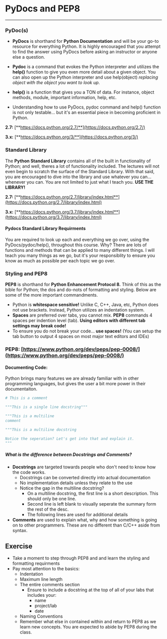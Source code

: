 # PyDocs and PEP8

---

### PyDoc(s)

* **PyDocs** is shorthand for **Python Documentation** and will be your go-to resource for everything Python. It is highly encouraged that you attempt to find the answer using PyDocs before asking an instructor or anyone else a question. 

* **Pydoc** is a command that evokes the Python interpreter and utilizes the **help()** function to give you even more detail about a given object. You can also open up the Python interpreter and use help(object) *replacing object with the object you want to look up*.

* **help()** is a function that gives you a TON of data. For instance, object methods, module, important information, help, etc. 

* Understanding how to use PyDocs, pydoc command and help() function is not only testable... but it's an essential piece in becoming proficient in Python.

**2.7:** [**https://docs.python.org/2.7/**](https://docs.python.org/2.7/)

**3.x:** [**https://docs.python.org/3/**](https://docs.python.org/3/)

### Standard Library

The **Python Standard Library** contains all of the built in functionality of Python; and well, theres a lot of functionality included. The lectures will not even begin to scratch the surface of the Standard Library. With that said, you are encouraged to dive into the library and use whatever you can... whenever you can. You are not limited to just what I teach you. **USE THE LIBRARY!**

**2.7:** [**https://docs.python.org/2.7/library/index.html**](https://docs.python.org/2.7/library/index.html)

**3.x:** [**https://docs.python.org/3.7/library/index.html**](https://docs.python.org/3.7/library/index.html)

#### Pydocs Standard Library Requirments

You are required to look up each and everything we go over, using the PyDocs/pydoc/help(), throughout this course. Why? There are lots of functions and methods that can be applied to many different things. I will teach you many things as we go, but it's your responsiblity to ensure you know as much as possible per each topic we go over. 

### Styling and PEP8

**PEP8** is shorthand for **Python Enhancement Protocol 8.** Think of this as the bible for Python; the dos and do-nots of formatting and styling. Below are some of the more important commandments.

* Python is **whitespace sensitive!** Unlike C, C++, Java, etc, Python does not use brackets. Instead, Python utilizes an indentation system. 
* **Spaces** are preferred over tabs, you cannot mix. **PEP8** commands 4 spaces per indention level \(tab\). **Using editors with different tab settings may break code!**
* To ensure you do not break your code... **use spaces!** \(You can setup the tab button to output 4 spaces on most major text editors and IDEs\)

### PEP8: [https://www.python.org/dev/peps/pep-0008/](https://www.python.org/dev/peps/pep-0008/)

#### Documenting Code:

Python brings many features we are already familiar with in other programming languages, but gives the user a bit more power in their documentaiton. 


```py
# This is a comment
```

```py
"""This is a single line docstring"""
```

```py
"""This is a multiline 
comment
```

```py
"""This is a multiline docstring

Notice the seperation? Let's get into that and explain it. 
"""
```

##### What is the difference between Docstrings and Comments?

* **Docstrings** are targeted towards people who don't need to know how the code works. 
    * Docstrings can be converted directly into actual documentation
    * No implementation details unless they relate to the use
    * Notice the gap in the multiline docstring? 
        * On a multiline docstring, the first line is a short description. This should only be one line. 
        * Second line is left blank to visually seperate the summary form the rest of the desc.
        * The following lines are used for additional details
* **Comments** are used to explain what, why and how something is going on to other programmers. These are no different than C/C++ aside from syntax.  

## Exercise

* Take a moment to step through PEP8 and and learn the styling and formatting requirments
* Pay most attention to the basics:
    * Indentation
    * Maximum line length
    * The entire comments section
        * Ensure to include a docstring at the top of all of your labs that includes your:
            * name
            * project/lab
            * date
    * Naming Conventions
    * Remember what else in contained within and return to PEP8 as we learn new concepts. You are expected to abide by PEP8 during the class. 